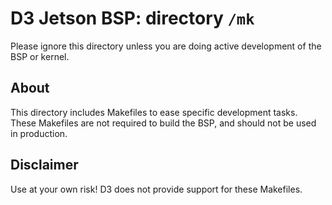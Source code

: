 # D3 Jetson BSP: directory `/mk`

Please ignore this directory unless you are doing active development of the
BSP or kernel.

## About

This directory includes Makefiles to ease specific development tasks.  These
Makefiles are not required to build the BSP, and should not be used in
production.

## Disclaimer

Use at your own risk!  D3 does not provide support for these Makefiles.
